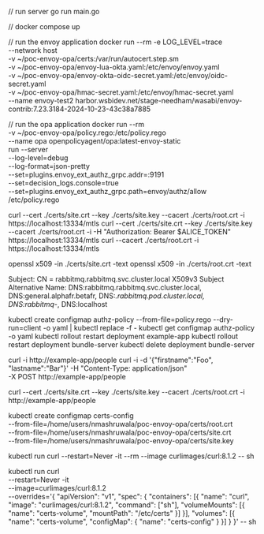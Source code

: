 // run server
go run main.go

// 
docker compose up

// run the envoy application
docker run --rm -e LOG_LEVEL=trace \
--network host \
-v ~/poc-envoy-opa/certs:/var/run/autocert.step.sm \
-v ~/poc-envoy-opa/envoy-lua-okta.yaml:/etc/envoy/envoy.yaml \
-v ~/poc-envoy-opa/envoy-okta-oidc-secret.yaml:/etc/envoy/oidc-secret.yaml \
-v ~/poc-envoy-opa/hmac-secret.yaml:/etc/envoy/hmac-secret.yaml \
--name envoy-test2 harbor.wsbidev.net/stage-needham/wasabi/envoy-contrib:7.23.3184-2024-10-23-43c38a7885

// run the opa application
docker run --rm \
  -v ~/poc-envoy-opa/policy.rego:/etc/policy.rego \
  --name opa openpolicyagent/opa:latest-envoy-static \
  run --server \
  --log-level=debug \
  --log-format=json-pretty \
  --set=plugins.envoy_ext_authz_grpc.addr=:9191 \
  --set=decision_logs.console=true \
  --set=plugins.envoy_ext_authz_grpc.path=envoy/authz/allow \
  /etc/policy.rego

curl --cert ./certs/site.crt --key ./certs/site.key --cacert ./certs/root.crt -i https://localhost:13334/mtls
curl --cert ./certs/site.crt --key ./certs/site.key --cacert ./certs/root.crt -i -H "Authorization: Bearer $ALICE_TOKEN" https://localhost:13334/mtls
curl --cacert ./certs/root.crt -i https://localhost:13334/mtls

openssl x509 -in ./certs/site.crt -text
openssl x509 -in ./certs/root.crt -text


Subject: CN = rabbitmq.rabbitmq.svc.cluster.local
X509v3 Subject Alternative Name: 
                DNS:rabbitmq.rabbitmq.svc.cluster.local, DNS:general.alphafr.betafr, DNS:*.rabbitmq.pod.cluster.local, DNS:rabbitmq-*, DNS:localhost



kubectl create configmap authz-policy --from-file=policy.rego --dry-run=client -o yaml | kubectl replace -f -
kubectl get configmap authz-policy -o yaml
kubectl rollout restart deployment example-app
kubectl rollout restart deployment bundle-server
kubectl delete deployment bundle-server


curl -i http://example-app/people
curl -i -d '{"firstname":"Foo", "lastname":"Bar"}' -H "Content-Type: application/json" \
  -X POST http://example-app/people


curl --cert ./certs/site.crt --key ./certs/site.key --cacert ./certs/root.crt -i http://example-app/people


kubectl create configmap certs-config \
  --from-file=/home/users/nmashruwala/poc-envoy-opa/certs/root.crt \
  --from-file=/home/users/nmashruwala/poc-envoy-opa/certs/site.crt \
  --from-file=/home/users/nmashruwala/poc-envoy-opa/certs/site.key


kubectl run curl --restart=Never -it --rm --image curlimages/curl:8.1.2 -- sh

kubectl run curl \
  --restart=Never -it \
  --image=curlimages/curl:8.1.2 \
  --overrides='{
    "apiVersion": "v1",
    "spec": {
      "containers": [{
        "name": "curl",
        "image": "curlimages/curl:8.1.2",
        "command": ["sh"],
        "volumeMounts": [{
          "name": "certs-volume",
          "mountPath": "/etc/certs"
        }]
      }],
      "volumes": [{
        "name": "certs-volume",
        "configMap": {
          "name": "certs-config"
        }
      }]
    }
  }' -- sh